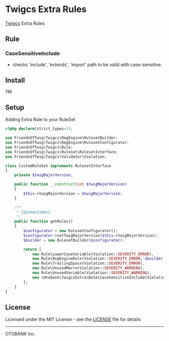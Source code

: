 # Twigcs Extra Rules

[Twigcs](https://github.com/friendsoftwig/twigcs) Extra Rules

## Rule

### CaseSensitiveInclude
* checks 'include', 'extends', 'import' path to be valid with case-sensitive.

## Install
`TBD`

## Setup

Adding Extra Rule to your RuleSet

```php
<?php declare(strict_types=1);

use FriendsOfTwig\Twigcs\RegEngine\RulesetBuilder;
use FriendsOfTwig\Twigcs\RegEngine\RulesetConfigurator;
use FriendsOfTwig\Twigcs\Rule;
use FriendsOfTwig\Twigcs\Ruleset\RulesetInterface;
use FriendsOfTwig\Twigcs\Validator\Violation;

class CustomRuleSet implements RulesetInterface
{
    private $twigMajorVersion;

    public function __construct(int $twigMajorVersion)
    {
        $this->twigMajorVersion = $twigMajorVersion;
    }

    /**
     * {@inheritdoc}
     */
    public function getRules()
    {
        $configurator = new RulesetConfigurator();
        $configurator->setTwigMajorVersion($this->twigMajorVersion);
        $builder = new RulesetBuilder($configurator);

        return [
            new Rule\LowerCaseVariable(Violation::SEVERITY_ERROR),
            new Rule\RegEngineRule(Violation::SEVERITY_ERROR, $builder->build()),
            new Rule\TrailingSpace(Violation::SEVERITY_ERROR),
            new Rule\UnusedMacro(Violation::SEVERITY_WARNING),
            new Rule\UnusedVariable(Violation::SEVERITY_WARNING),
            new \Otobank\TwigcsExtra\Rule\CaseSensitiveInclude(Violation::SEVERITY_ERROR, [__DIR__ . '/templates']),
        ];
    }
}
```

## License

Licensed under the MIT License - see the [LICENSE](LICENSE) file for details

----

OTOBANK Inc.
